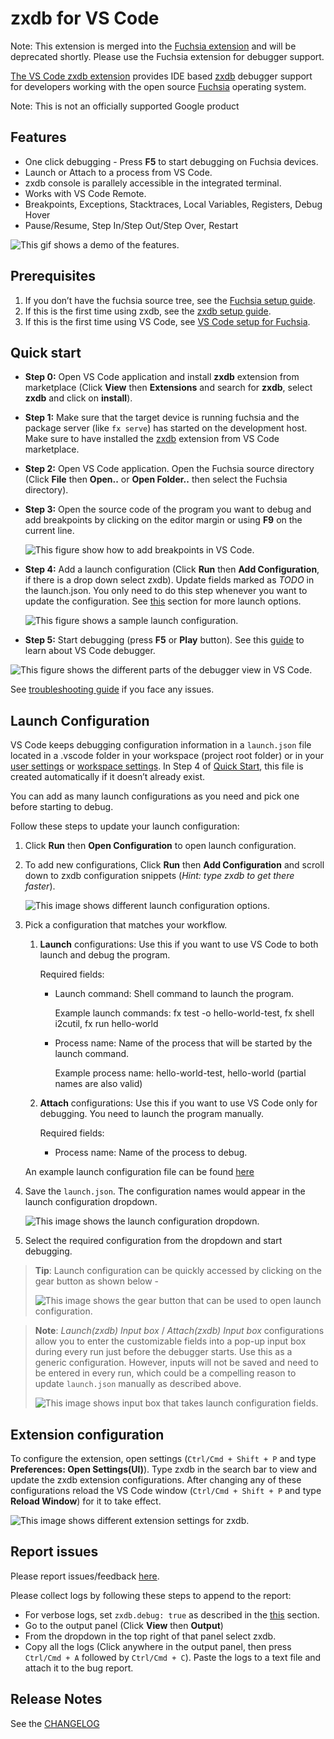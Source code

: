 # zxdb for VS Code

Note: This extension is merged into the [Fuchsia
extension](https://marketplace.visualstudio.com/items?itemName=fuchsia-authors.vscode-fuchsia) and
will be deprecated shortly. Please use the Fuchsia extension for debugger support.

[The VS Code zxdb extension](https://marketplace.visualstudio.com/items?itemName=fuchsia-authors.zxdb)
provides IDE based [zxdb](https://fuchsia.dev/fuchsia-src/development/debugger?hl=en) debugger
support for developers working with the open source [Fuchsia](https://fuchsia.dev/) operating system.

Note: This is not an officially supported Google product

## Features

- One click debugging - Press **F5** to start debugging on Fuchsia devices.
- Launch or Attach to a process from VS Code.
- zxdb console is parallely accessible in the integrated terminal.
- Works with VS Code Remote.
- Breakpoints, Exceptions, Stacktraces, Local Variables, Registers, Debug Hover
- Pause/Resume, Step In/Step Out/Step Over, Restart

![This gif shows a demo of the features.](images/zxdb-demo.gif)

## Prerequisites

1. If you don’t have the fuchsia source tree, see the
   [Fuchsia setup guide](https://fuchsia.dev/fuchsia-src/get-started/get_fuchsia_source?hl=en).
1. If this is the first time using zxdb, see the
   [zxdb setup guide](https://fuchsia.dev/fuchsia-src/development/debugger/running?hl=en).
1. If this is the first time using VS Code, see
   [VS Code setup for Fuchsia](https://fuchsia.dev/fuchsia-src/development/editors/vscode?hl=en).

## Quick start

- **Step 0:** Open VS Code application and install **zxdb** extension from marketplace
  (Click **View** then **Extensions** and search for **zxdb**, select **zxdb** and click on
  **install**).

- **Step 1:** Make sure that the target device is running fuchsia and the package server
  (like `fx serve`) has started on the development host. Make sure to have installed the
  [zxdb](https://marketplace.visualstudio.com/items?itemName=fuchsia-authors.zxdb)
  extension from VS Code marketplace.

- **Step 2:** Open VS Code application. Open the Fuchsia source directory (Click **File** then
  **Open..** or **Open Folder..** then select the Fuchsia directory).

- **Step 3:** Open the source code of the program you want to debug and add breakpoints by clicking
  on the editor margin or using **F9** on the current line.

  ![This figure show how to add breakpoints in VS Code.](images/breakpoint.png)

- **Step 4:** Add a launch configuration (Click **Run** then **Add Configuration**, if there is a
  drop down select zxdb). Update fields marked as _TODO_ in the launch.json. You only need to
  do this step whenever you want to update the configuration. See [this](#launch-configuration)
  section for more launch options.

  ![This figure shows a sample launch configuration.](images/test-launch-configuration.png)

- **Step 5:** Start debugging (press **F5** or **Play** button). See this
  [guide](https://code.visualstudio.com/docs/editor/debugging) to learn about VS Code debugger.

![This figure shows the different parts of the debugger view in VS Code.](images/vscode-overview.png)

See [troubleshooting guide](https://github.com/google/vscode-zxdb/blob/main/TROUBLESHOOTING.md)
if you face any issues.

## Launch Configuration

VS Code keeps debugging configuration information in a `launch.json` file located in a .vscode
folder in your workspace (project root folder) or in your
[user settings](https://code.visualstudio.com/docs/editor/debugging#_global-launch-configuration) or
[workspace settings](https://code.visualstudio.com/docs/editor/multi-root-workspaces#_workspace-launch-configurations).
In Step 4 of [Quick Start](#quick-start), this file is created automatically if it doesn’t
already exist.

You can add as many launch configurations as you need and pick one before starting to debug.

Follow these steps to update your launch configuration:

1. Click **Run** then **Open Configuration** to open launch configuration.
1. To add new configurations, Click **Run** then **Add Configuration** and scroll down to zxdb
   configuration snippets (_Hint: type zxdb to get there faster_).

   ![This image shows different launch configuration options.](images/launch-configurations.png)

1. Pick a configuration that matches your workflow.

   1. **Launch** configurations: Use this if you want to use VS Code to both launch and
      debug the program.

      Required fields:

      - Launch command: Shell command to launch the program.

        Example launch commands: fx test -o hello-world-test, fx shell i2cutil, fx run hello-world

      - Process name: Name of the process that will be started by the launch command.

        Example process name: hello-world-test, hello-world (partial names are also valid)

   1. **Attach** configurations: Use this if you want to use VS Code only for debugging.
      You need to launch the program manually.

      Required fields:

      - Process name: Name of the process to debug.

   An example launch configuration file can be found [here](https://github.com/google/vscode-zxdb/blob/main/example-launch.json)

1. Save the `launch.json`. The configuration names would appear in the launch configuration dropdown.

   ![This image shows the launch configuration dropdown.](images/launch-dropdown.png)

1. Select the required configuration from the dropdown and start debugging.

> **Tip**: Launch configuration can be quickly accessed by clicking on the gear button as shown below -
>
> ![This image shows the gear button that can be used to open launch configuration.](images/open-launch-configuration.png)

> **Note**: _Launch(zxdb) Input box_ / _Attach(zxdb) Input box_ configurations allow you to enter the
> customizable fields into a pop-up input box during every run just before the debugger starts.
> Use this as a generic configuration. However, inputs will not be saved and need to be entered in
> every run, which could be a compelling reason to update `launch.json` manually as described above.
>
> ![This image shows input box that takes launch configuration fields.](images/input-box.png)

## Extension configuration

To configure the extension, open settings (`Ctrl/Cmd + Shift + P` and type
**Preferences: Open Settings(UI)**). Type zxdb in the search bar to view and update the zxdb
extension configurations. After changing any of these configurations reload the VS Code window
(`Ctrl/Cmd + Shift + P` and type **Reload Window**) for it to take effect.

![This image shows different extension settings for zxdb.](images/extension-settings.png)

## Report issues

Please report issues/feedback
[here](https://bugs.fuchsia.dev/p/fuchsia/issues/entry?components=Tools%3Ezxdb;cc=puneetha@google.com;).

Please collect logs by following these steps to append to the report:

- For verbose logs, set `zxdb.debug: true` as described in the [this](#extension-configuration)
  section.
- Go to the output panel (Click **View** then **Output**)
- From the dropdown in the top right of that panel select zxdb.
- Copy all the logs (Click anywhere in the output panel, then press `Ctrl/Cmd + A` followed by
  `Ctrl/Cmd + C`). Paste the logs to a text file and attach it to the bug report.

## Release Notes

See the [CHANGELOG](https://github.com/google/vscode-zxdb/blob/main/CHANGELOG.md)
